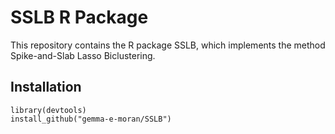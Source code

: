 # SSLB R Package

This repository contains the R package SSLB, which implements the method Spike-and-Slab Lasso Biclustering.

## Installation 

```
library(devtools)
install_github("gemma-e-moran/SSLB")
```
